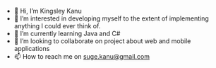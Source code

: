 - 👋 Hi, I’m Kingsley Kanu
- 👀 I’m interested in developing myself to the extent of implementing anything I could ever think of.
- 🌱 I’m currently learning Java and C#
- 💞️ I’m looking to collaborate on project about web and mobile applications
- 📫 How to reach me on suge.kanu@gmail.com

<!---
CaptKay/CaptKay is a ✨ special ✨ repository because its `README.md` (this file) appears on your GitHub profile.
You can click the Preview link to take a look at your changes.
--->

